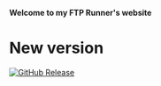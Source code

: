 **Welcome to my FTP Runner's website**

# New version
[![GitHub Release](https://img.shields.io/github/release/Open-Shell/Open-Shell-Menu.svg)](https://github.com/win20-official/FTP-Runner/releases)
